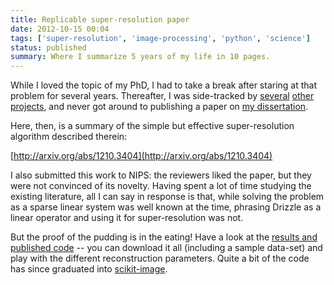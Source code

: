 ```yaml
---
title: Replicable super-resolution paper
date: 2012-10-15 00:04
tags: ['super-resolution', 'image-processing', 'python', 'science']
status: published
summary: Where I summarize 5 years of my life in 10 pages.
---
```



While I loved the topic of my PhD, I had to take a break after staring at that
problem for several years.  Thereafter, I was side-tracked by
[several](http://github.com/scipy) [other](http://scikit-image.org)
[projects](http://dipy.org), and never got around to publishing a paper on
[my dissertation][thesis].

Here, then, is a summary of the simple but effective super-resolution algorithm
described therein:

[http://arxiv.org/abs/1210.3404](http://arxiv.org/abs/1210.3404)

I also submitted this work to NIPS: the reviewers liked the paper, but they
were not convinced of its novelty.  Having spent a lot of time studying the
existing literature, all I can say in response is that, while solving the
problem as a sparse linear system was well known at the time, phrasing Drizzle
as a linear operator and using it for super-resolution was not.

But the proof of the pudding is in the eating! Have a look at the
[results and published code][supreme] -- you can download it all (including a
sample data-set) and play with the different reconstruction parameters.  Quite
a bit of the code has since graduated into [scikit-image][].

[arxiv]: http://arxiv.org/abs/1210.3404
[thesis]: http://mentat.za.net/phd_dissertation.html
[supreme]: http://mentat.za.net/supreme
[scikit-image]: http://scikit-image.org
